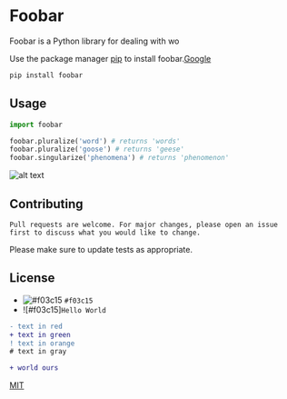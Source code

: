 # Foobar

Foobar is a Python library for dealing with wo 

Use the package manager [pip](https://pip.pypa.io/en/stable/) to install foobar.[Google](https://www.google.com)

```bash
pip install foobar
```

## Usage

```python
import foobar

foobar.pluralize('word') # returns 'words'
foobar.pluralize('goose') # returns 'geese'
foobar.singularize('phenomena') # returns 'phenomenon'
```

![alt text](https://www.w3schools.com/w3css/img_lights.jpg)

## Contributing
```
Pull requests are welcome. For major changes, please open an issue first to discuss what you would like to change.
```

Please make sure to update tests as appropriate.

## License

- ![#f03c15](https://placehold.it/15/f03c15/000000?text=+) `#f03c15`
- ![#f03c15]`Hello World`

```diff
- text in red
+ text in green
! text in orange
# text in gray
```



```diff
+ world ours
```

[MIT](https://choosealicense.com/licenses/mit/)